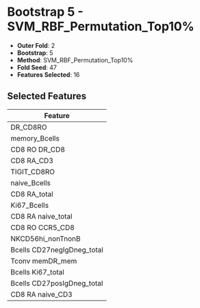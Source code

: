 # Bootstrap 5 - SVM_RBF_Permutation_Top10%

- **Outer Fold**: 2
- **Bootstrap**: 5
- **Method**: SVM_RBF_Permutation_Top10%
- **Fold Seed**: 47
- **Features Selected**: 16

## Selected Features

| Feature |
|---------|
| DR_CD8RO |
| memory_Bcells |
| CD8 RO DR_CD8 |
| CD8 RA_CD3 |
| TIGIT_CD8RO |
| naive_Bcells |
| CD8 RA_total |
| Ki67_Bcells |
| CD8 RA naive_total |
| CD8 RO CCR5_CD8 |
| NKCD56hi_nonTnonB |
| Bcells CD27negIgDneg_total |
| Tconv memDR_mem |
| Bcells Ki67_total |
| Bcells CD27posIgDneg_total |
| CD8 RA naive_CD3 |
